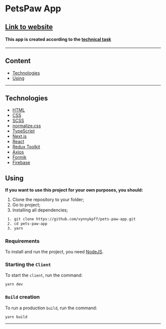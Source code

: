 # **PetsPaw App**

## [**<u>Link to website</u>**](https://youtu.be/tCn5hzxJi2o)

#### This app is created according to the [technical task](https://drive.google.com/file/d/1-FRuRMe6OYoWLVUEdck20dhx5FRqnE_g/view?usp=sharing)

---

## **Content**

- [Technologies](#technologies)
- [Using](#using)

<hr>

## **Technologies**

- [HTML](https://html.spec.whatwg.org/multipage/)
- [CSS](https://www.w3.org/Style/CSS/)
- [SCSS](https://sass-lang.com/)
- [normalize.css](https://necolas.github.io/normalize.css/)
- [TypeScript](https://www.typescriptlang.org/)
- [Next.js](https://nextjs.org/)
- [React](https://react.dev/)
- [Redux Toolkit](https://redux-toolkit.js.org/)
- [Axios](https://axios-http.com/)
- [Formik](https://formik.org/)
- [Firebase](https://firebase.google.com/)

## **Using**

**If you want to use this project for your own purposes, you should:**

1. Clone the repository to your folder;
2. Go to project;
3. Installing all dependencies;

```sh
 1. git clone https://github.com/vynnykpff/pets-paw-app.git
 2. cd pets-paw-app
 3. yarn
```

### Requirements

To install and run the project, you need [NodeJS](https://nodejs.org/).

### Starting the `Client`

To start the `client`, run the command:

```sh
yarn dev
```

### `Build` creation

To run a production `build`, run the command:

```sh
yarn build
```

<hr>
